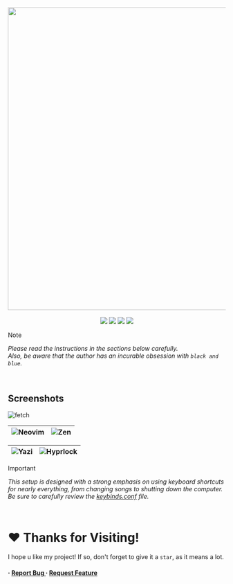 <h3 align="center">
	<img src="https://github.com/user-attachments/assets/8c6f77b5-5421-4e92-b02c-bca0fd098b94" width="700"/><br/>
</h3>

<p align="center">
    <a href="https://github.com/Pahasara/HyprDots/stargazers"><img src="https://img.shields.io/github/stars/Pahasara/HyprDots?colorA=32302f&colorB=7244b3&style=for-the-badge"></a>
    <a href="https://hyprland.org"><img src="https://img.shields.io/badge/Arch-Hyprland-blue.svg?style=for-the-badge&labelColor=32302f&color=258598"></a> 
    <a href="https://github.com/Pahasara/HyprDots/last-commit"><img src="https://img.shields.io/github/last-commit/Pahasara/HyprDots?colorA=32302f&colorB=05aa57&style=for-the-badge"></a>
    <a href="https://github.com/Pahasara/HyprDots/repo-size"><img src="https://img.shields.io/github/repo-size/Pahasara/HyprDots?colorA=32302f&colorB=b16286&style=for-the-badge"></a> 
</p>

> [!NOTE]
> _Please read the instructions in the sections below carefully._  
> _Also, be aware that the author has an incurable obsession with `black and blue`._
<br>

## Screenshots
![fetch](https://github.com/user-attachments/assets/cb00d708-48db-4ad3-b2c2-0252422c225a)


| ![Neovim](https://github.com/user-attachments/assets/7c7e2449-a5ce-4685-9a7b-12aafbeb8b76) | ![Zen](https://github.com/user-attachments/assets/296e750d-7424-41b9-8bdf-e2536eb49a18) |
|--|--|

| ![Yazi](https://github.com/user-attachments/assets/6cfa71af-3bae-48f7-a3b7-3ec4768d538d) | ![Hyprlock](https://github.com/user-attachments/assets/96c451da-1ced-466d-8cea-3d11af68be8c) |
|--|--|

> [!IMPORTANT]
> _This setup is designed with a strong emphasis on using keyboard shortcuts for nearly everything, from changing songs to shutting down the computer. Be sure to carefully review the [keybinds.conf](https://github.com/Pahasara/HyprDots/blob/main/.config/hypr/keybinds.conf) file._
<br>


# ❤️ Thanks for Visiting!
I hope u like my project! If so, don't forget to give it a `star`, as it means a lot.

<h4> <span>· </span> <a href="https://github.com/Pahasara/HyprDots/issues"> Report Bug </a> <span> · </span> <a href="https://github.com/Pahasara/HyprDots/issues"> Request Feature </a> </h4>
